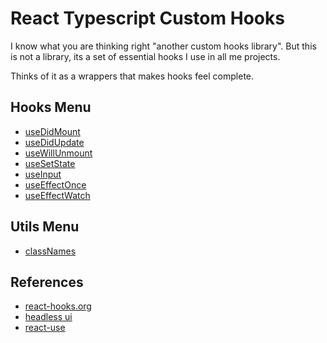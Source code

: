 # React Typescript Custom Hooks

I know what you are thinking right "another custom hooks library". But this is not a library,
its a set of essential hooks I use in all me projects.

Thinks of it as a wrappers that makes hooks feel complete.

## Hooks Menu

- [useDidMount](./docs/hooks/useDidMount.md)
- [useDidUpdate](./docs/hooks/useDidUpdate.md)
- [useWillUnmount](./docs/hooks/useWillUnmount.md)
- [useSetState](./docs/hooks/useSetState.md)
- [useInput](./docs/hooks/useInput.md)
- [useEffectOnce](./docs/hooks/useEffectOnce.md)
- [useEffectWatch](./docs/hooks/useEffectWatch.md)

## Utils Menu

- [classNames](./docs/utils/classNames.md)

## References

- [react-hooks.org](https://react-hooks.org)
- [headless ui](https://headlessui.dev/react/tabs)
- [react-use](https://github.com/streamich/react-use)
